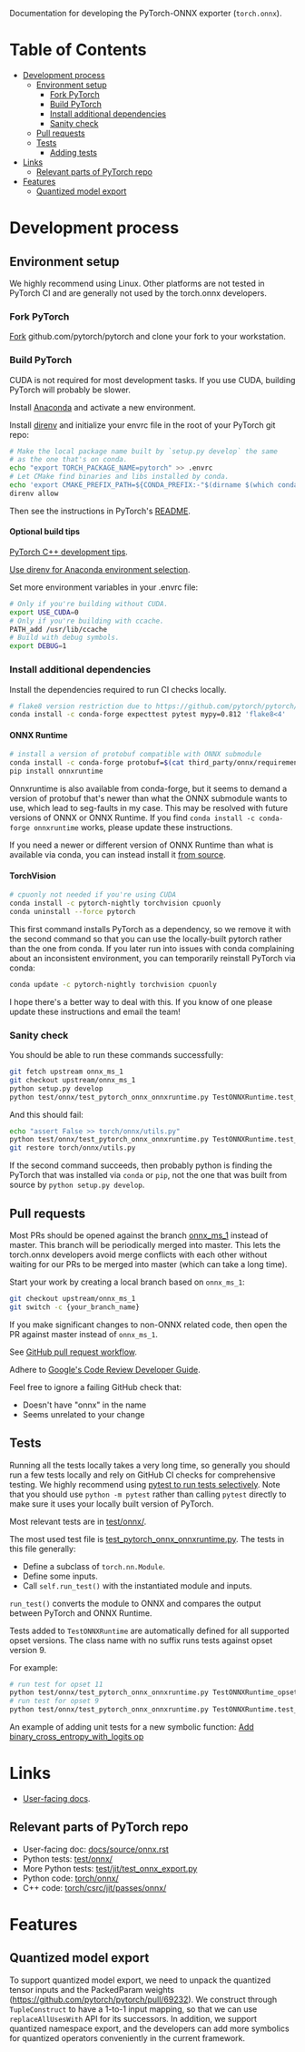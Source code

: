 Documentation for developing the PyTorch-ONNX exporter (`torch.onnx`).

# Table of Contents

<!-- TOC generated with https://github.com/ekalinin/github-markdown-toc -->

* [Development process](#development-process)
   * [Environment setup](#environment-setup)
      * [Fork PyTorch](#fork-pytorch)
      * [Build PyTorch](#build-pytorch)
      * [Install additional dependencies](#install-additional-dependencies)
      * [Sanity check](#sanity-check)
   * [Pull requests](#pull-requests)
   * [Tests](#tests)
      * [Adding tests](#adding-tests)
* [Links](#links)
   * [Relevant parts of PyTorch repo](#relevant-parts-of-pytorch-repo)
* [Features](#features)
   * [Quantized model export](#quantized-model-export)

# Development process

## Environment setup

We highly recommend using Linux. Other platforms are not tested in PyTorch CI and
are generally not used by the torch.onnx developers.

### Fork PyTorch

[Fork](https://docs.github.com/en/get-started/quickstart/fork-a-repo) github.com/pytorch/pytorch and clone your fork to your workstation.

### Build PyTorch

CUDA is not required for most development tasks. If you use CUDA, building PyTorch will probably be slower.

Install [Anaconda](https://www.anaconda.com/products/individual) and activate a new environment.

Install [direnv](https://direnv.net/) and initialize your envrc file in the root of your PyTorch git repo:

```sh
# Make the local package name built by `setup.py develop` the same
# as the one that's on conda.
echo "export TORCH_PACKAGE_NAME=pytorch" >> .envrc
# Let CMake find binaries and libs installed by conda.
echo 'export CMAKE_PREFIX_PATH=${CONDA_PREFIX:-"$(dirname $(which conda))/../"}' >> .envrc
direnv allow
```

Then see the instructions in PyTorch's [README](https://github.com/pytorch/pytorch/blob/master/README.md#from-source).

#### Optional build tips

[PyTorch C++ development tips](https://github.com/pytorch/pytorch/blob/master/CONTRIBUTING.md#c-development-tips).

[Use direnv for Anaconda environment selection](https://github.com/direnv/direnv/wiki/Python#anaconda).

Set more environment variables in your .envrc file:
```sh
# Only if you're building without CUDA.
export USE_CUDA=0
# Only if you're building with ccache.
PATH_add /usr/lib/ccache
# Build with debug symbols.
export DEBUG=1
```

### Install additional dependencies

Install the dependencies required to run CI checks locally.

```sh
# flake8 version restriction due to https://github.com/pytorch/pytorch/issues/69500
conda install -c conda-forge expecttest pytest mypy=0.812 'flake8<4'
```

#### ONNX Runtime

```sh
# install a version of protobuf compatible with ONNX submodule
conda install -c conda-forge protobuf=$(cat third_party/onnx/requirements-release.txt | grep protobuf | awk '{print $3}') flatbuffers
pip install onnxruntime
```

Onnxruntime is also available from conda-forge, but it seems to demand a version of protobuf that's newer than
what the ONNX submodule wants to use, which lead to seg-faults in my case. This may be resolved with future
versions of ONNX or ONNX Runtime. If you find `conda install -c conda-forge onnxruntime` works, please update
these instructions.

If you need a newer or different version of ONNX Runtime than what is available via conda, you can instead install
it [from source](https://onnxruntime.ai/docs/build/inferencing.html).

#### TorchVision

```sh
# cpuonly not needed if you're using CUDA
conda install -c pytorch-nightly torchvision cpuonly
conda uninstall --force pytorch
```

This first command installs PyTorch as a dependency, so we remove it with the second command
so that you can use the locally-built pytorch rather than the one from conda.
If you later run into issues with conda complaining about an inconsistent environment, you
can temporarily reinstall PyTorch via conda:

```sh
conda update -c pytorch-nightly torchvision cpuonly
```

I hope there's a better way to deal with this. If you know of one please
update these instructions and email the team!

### Sanity check

You should be able to run these commands successfully:

```sh
git fetch upstream onnx_ms_1
git checkout upstream/onnx_ms_1
python setup.py develop
python test/onnx/test_pytorch_onnx_onnxruntime.py TestONNXRuntime.test_arithmetic_prim_long
```

And this should fail:

```sh
echo "assert False >> torch/onnx/utils.py"
python test/onnx/test_pytorch_onnx_onnxruntime.py TestONNXRuntime.test_arithmetic_prim_long
git restore torch/onnx/utils.py
```

If the second command succeeds, then probably python is finding the PyTorch that was installed via `conda` or `pip`, not the one that was built from source by `python setup.py develop`.

## Pull requests

Most PRs should be opened against the branch [onnx_ms_1](https://github.com/pytorch/pytorch/tree/onnx_ms_1) instead of master.
This branch will be periodically merged into master. This lets the torch.onnx developers avoid merge conflicts with each other
without waiting for our PRs to be merged into master (which can take a long time).

Start your work by creating a local branch based on `onnx_ms_1`:

```sh
git checkout upstream/onnx_ms_1
git switch -c {your_branch_name}
```

If you make significant changes to non-ONNX related code, then open the PR against master instead of `onnx_ms_1`.

See [GitHub pull request workflow](https://docs.github.com/en/get-started/quickstart/github-flow).

Adhere to [Google's Code Review Developer Guide](https://google.github.io/eng-practices/review/).

Feel free to ignore a failing GitHub check that:

* Doesn't have "onnx" in the name
* Seems unrelated to your change

## Tests

Running all the tests locally takes a very long time, so generally you should run a few tests locally and rely on
GitHub CI checks for comprehensive testing.
We highly recommend using [pytest to run tests selectively](https://docs.pytest.org/en/latest/how-to/usage.html).
Note that you should use `python -m pytest` rather than calling `pytest` directly to make sure it uses your locally
built version of PyTorch.

Most relevant tests are in [test/onnx/](https://github.com/pytorch/pytorch/tree/onnx_ms_1/test/onnx).

The most used test file is [test_pytorch_onnx_onnxruntime.py](https://github.com/pytorch/pytorch/blob/onnx_ms_1/test/onnx/test_pytorch_onnx_onnxruntime.py). The tests in this file generally:

* Define a subclass of `torch.nn.Module`.
* Define some inputs.
* Call `self.run_test()` with the instantiated module and inputs.

`run_test()` converts the module to ONNX and compares the output between PyTorch and ONNX Runtime.

Tests added to `TestONNXRuntime` are automatically defined for all supported opset versions.
The class name with no suffix runs tests against opset version 9.

For example:

```sh
# run test for opset 11
python test/onnx/test_pytorch_onnx_onnxruntime.py TestONNXRuntime_opset11.test_arithmetic_prim_bool
# run test for opset 9
python test/onnx/test_pytorch_onnx_onnxruntime.py TestONNXRuntime.test_arithmetic_prim_bool
```
An example of adding unit tests for a new symbolic function: [Add binary_cross_entropy_with_logits op](https://github.com/pytorch/pytorch/pull/49675)

# Links

* [User-facing docs](https://pytorch.org/docs/master/onnx.html).

## Relevant parts of PyTorch repo

* User-facing doc: [docs/source/onnx.rst](https://github.com/pytorch/pytorch/blob/onnx_ms_1/docs/source/onnx.rst)
* Python tests: [test/onnx/](https://github.com/pytorch/pytorch/tree/onnx_ms_1/test/onnx)
* More Python tests: [test/jit/test_onnx_export.py](https://github.com/pytorch/pytorch/tree/onnx_ms_1/test/jit/test_onnx_export.py)
* Python code: [torch/onnx/](https://github.com/pytorch/pytorch/tree/onnx_ms_1/torch/onnx)
* C++ code: [torch/csrc/jit/passes/onnx/](https://github.com/pytorch/pytorch/tree/onnx_ms_1/torch/csrc/jit/passes/onnx)

# Features

## Quantized model export

To support quantized model export, we need to unpack the quantized tensor inputs and the PackedParam weights (https://github.com/pytorch/pytorch/pull/69232). We construct through `TupleConstruct` to have a 1-to-1 input mapping, 
so that we can use `replaceAllUsesWith` API for its successors. In addition, we support quantized namespace export, and the developers can add more symbolics for quantized operators conveniently in the current framework.